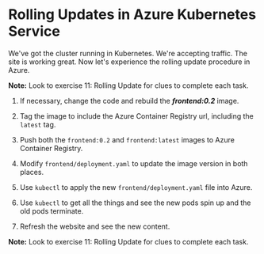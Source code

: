 Rolling Updates in Azure Kubernetes Service
===========================================

We've got the cluster running in Kubernetes. We're accepting traffic. The site is working great. Now let's experience the rolling update procedure in Azure.

**Note:** Look to exercise 11: Rolling Update for clues to complete each task.

1. If necessary, change the code and rebuild the ***frontend:0.2*** image.

2. Tag the image to include the Azure Container Registry url, including the `latest` tag.

3. Push both the `frontend:0.2` and `frontend:latest` images to Azure Container Registry.

4. Modify `frontend/deployment.yaml` to update the image version in both places.

5. Use `kubectl` to apply the new `frontend/deployment.yaml` file into Azure.

6. Use `kubectl` to get all the things and see the new pods spin up and the old pods terminate.

7. Refresh the website and see the new content.

**Note:** Look to exercise 11: Rolling Update for clues to complete each task.
